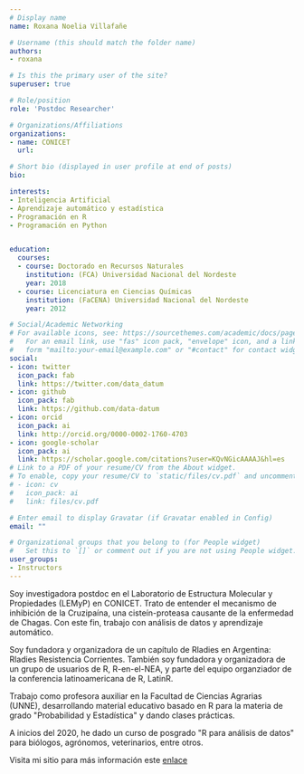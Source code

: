 ```yaml
---
# Display name
name: Roxana Noelia Villafañe

# Username (this should match the folder name)
authors:
- roxana

# Is this the primary user of the site?
superuser: true

# Role/position
role: 'Postdoc Researcher'

# Organizations/Affiliations
organizations:
- name: CONICET
  url: 

# Short bio (displayed in user profile at end of posts)
bio: 

interests:
- Inteligencia Artificial
- Aprendizaje automático y estadística
- Programación en R
- Programación en Python


education:
  courses:
  - course: Doctorado en Recursos Naturales
    institution: (FCA) Universidad Nacional del Nordeste
    year: 2018
  - course: Licenciatura en Ciencias Químicas
    institution: (FaCENA) Universidad Nacional del Nordeste
    year: 2012

# Social/Academic Networking
# For available icons, see: https://sourcethemes.com/academic/docs/page-builder/#icons
#   For an email link, use "fas" icon pack, "envelope" icon, and a link in the
#   form "mailto:your-email@example.com" or "#contact" for contact widget.
social:
- icon: twitter
  icon_pack: fab
  link: https://twitter.com/data_datum
- icon: github
  icon_pack: fab
  link: https://github.com/data-datum
- icon: orcid
  icon_pack: ai
  link: http://orcid.org/0000-0002-1760-4703
- icon: google-scholar
  icon_pack: ai
  link: https://scholar.google.com/citations?user=KQvNGicAAAAJ&hl=es
# Link to a PDF of your resume/CV from the About widget.
# To enable, copy your resume/CV to `static/files/cv.pdf` and uncomment the lines below.
# - icon: cv
#   icon_pack: ai
#   link: files/cv.pdf

# Enter email to display Gravatar (if Gravatar enabled in Config)
email: ""

# Organizational groups that you belong to (for People widget)
#   Set this to `[]` or comment out if you are not using People widget.
user_groups:
- Instructors
---
```


Soy investigadora postdoc en el Laboratorio de Estructura Molecular y Propiedades (LEMyP) en CONICET. Trato de entender el mecanismo de inhibición de la Cruzipaína, una cisteín-proteasa causante de la enfermedad de Chagas. Con este fin, trabajo con análisis de datos y aprendizaje automático. 

Soy fundadora y organizadora de un capítulo de Rladies en Argentina: Rladies Resistencia Corrientes. También soy fundadora y organizadora de un grupo de usuarios de R, R-en-el-NEA, y parte del equipo organziador de la conferencia latinoamericana de R, LatinR. 

Trabajo como profesora auxiliar en la Facultad de Ciencias Agrarias (UNNE), desarrollando material educativo basado en R para la materia de grado "Probabilidad y Estadística" y dando clases prácticas. 

A inicios del 2020, he dado un curso de posgrado "R para análisis de datos" para biólogos, agrónomos, veterinarios, entre otros. 

Visita mi sitio para más información este [enlace](https://roxananoelia.netlify.app/)